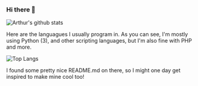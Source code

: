 ### Hi there 👋

![Arthur's github stats](https://github-readme-stats.vercel.app/api?username=paris-ci&show_icons=true&theme=radical)

Here are the languagues I usually program in. As you can see, I'm mostly using Python (3), and other scripting languages, but I'm also fine with PHP and more.

![Top Langs](https://github-readme-stats.vercel.app/api/top-langs/?username=paris-ci&show_icons=true&theme=radical)

I found some pretty nice README.md on there, so I might one day get inspired to make mine cool too! 
